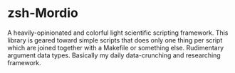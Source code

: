 # zsh-Mordio
A heavily-opinionated and colorful light scientific scripting framework. This library is geared toward simple scripts that does only one thing per script which are joined together with a Makefile or something else. Rudimentary argument data types. Basically my daily data-crunching and researching framework.
